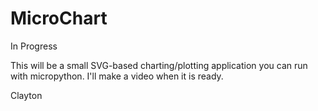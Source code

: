 # MicroChart

In Progress

This will be a small SVG-based charting/plotting application you can run with micropython.
I'll make a video when it is ready.

Clayton
